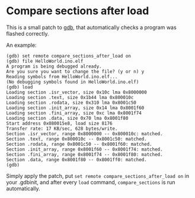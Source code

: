 # Compare sections after load

This is a small patch to [gdb](https://www.sourceware.org/gdb/), that automatically checks a program was flashed correctly.

An example:

```
(gdb) set remote compare_sections_after_load on
(gdb) file HelloWorld.ino.elf 
A program is being debugged already.
Are you sure you want to change the file? (y or n) y
Reading symbols from HelloWorld.ino.elf...
(No debugging symbols found in HelloWorld.ino.elf)
(gdb) load 
Loading section .isr_vector, size 0x10c lma 0x8000000
Loading section .text, size 0x1b44 lma 0x800010c
Loading section .rodata, size 0x310 lma 0x8001c50
Loading section .init_array, size 0x14 lma 0x8001f60
Loading section .fini_array, size 0xc lma 0x8001f74
Loading section .data, size 0x70 lma 0x8001f80
Start address 0x080015e8, load size 8176
Transfer rate: 17 KB/sec, 628 bytes/write.
Section .isr_vector, range 0x8000000 -- 0x800010c: matched.
Section .text, range 0x800010c -- 0x8001c50: matched.
Section .rodata, range 0x8001c50 -- 0x8001f60: matched.
Section .init_array, range 0x8001f60 -- 0x8001f74: matched.
Section .fini_array, range 0x8001f74 -- 0x8001f80: matched.
Section .data, range 0x8001f80 -- 0x8001ff0: matched.
(gdb) 
```

Simply apply the patch, put `set remote compare_sections_after_load on` in your .gdbinit, and after every `load` command, `compare_sections` is run automatically.